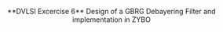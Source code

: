 <p align="center">**DVLSI Excercise 6** 
Design of a GBRG Debayering Filter and implementation in ZYBO 
</p>
